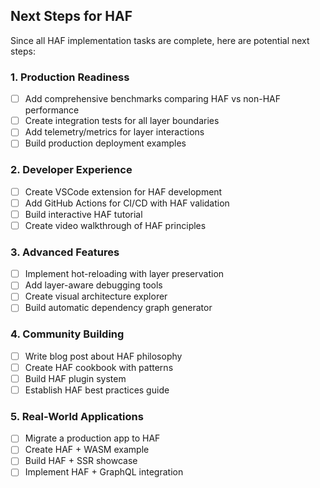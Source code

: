 ## Next Steps for HAF

Since all HAF implementation tasks are complete, here are potential next steps:

### 1. Production Readiness
- [ ] Add comprehensive benchmarks comparing HAF vs non-HAF performance
- [ ] Create integration tests for all layer boundaries
- [ ] Add telemetry/metrics for layer interactions
- [ ] Build production deployment examples

### 2. Developer Experience
- [ ] Create VSCode extension for HAF development
- [ ] Add GitHub Actions for CI/CD with HAF validation
- [ ] Build interactive HAF tutorial
- [ ] Create video walkthrough of HAF principles

### 3. Advanced Features
- [ ] Implement hot-reloading with layer preservation
- [ ] Add layer-aware debugging tools
- [ ] Create visual architecture explorer
- [ ] Build automatic dependency graph generator

### 4. Community Building
- [ ] Write blog post about HAF philosophy
- [ ] Create HAF cookbook with patterns
- [ ] Build HAF plugin system
- [ ] Establish HAF best practices guide

### 5. Real-World Applications
- [ ] Migrate a production app to HAF
- [ ] Create HAF + WASM example
- [ ] Build HAF + SSR showcase
- [ ] Implement HAF + GraphQL integration
